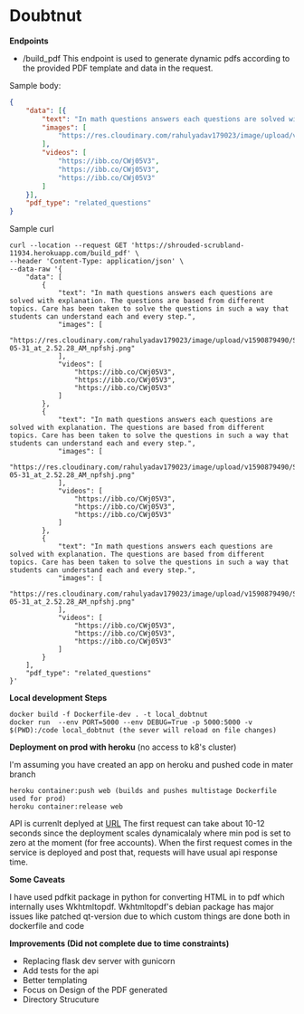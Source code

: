 # Doubtnut 

**Endpoints**

- /build_pdf
This endpoint is used to generate dynamic pdfs according to the provided PDF template and data in the request.

Sample body:
```json
{
    "data": [{
        "text": "In math questions answers each questions are solved with explanation. The questions are based from different topics. Care has been taken to solve the questions in such a way that students can understand each and every step.",
        "images": [
            "https://res.cloudinary.com/rahulyadav179023/image/upload/v1590879490/Screenshot_2020-05-31_at_2.52.28_AM_npfshj.png"
        ],
        "videos": [
            "https://ibb.co/CWj05V3",
            "https://ibb.co/CWj05V3",
            "https://ibb.co/CWj05V3"
        ]
    }],
    "pdf_type": "related_questions"
}
```
Sample curl

```
curl --location --request GET 'https://shrouded-scrubland-11934.herokuapp.com/build_pdf' \
--header 'Content-Type: application/json' \
--data-raw '{
    "data": [
        {
            "text": "In math questions answers each questions are solved with explanation. The questions are based from different topics. Care has been taken to solve the questions in such a way that students can understand each and every step.",
            "images": [
                "https://res.cloudinary.com/rahulyadav179023/image/upload/v1590879490/Screenshot_2020-05-31_at_2.52.28_AM_npfshj.png"
            ],
            "videos": [
                "https://ibb.co/CWj05V3",
                "https://ibb.co/CWj05V3",
                "https://ibb.co/CWj05V3"
            ]
        },
        {
            "text": "In math questions answers each questions are solved with explanation. The questions are based from different topics. Care has been taken to solve the questions in such a way that students can understand each and every step.",
            "images": [
                "https://res.cloudinary.com/rahulyadav179023/image/upload/v1590879490/Screenshot_2020-05-31_at_2.52.28_AM_npfshj.png"
            ],
            "videos": [
                "https://ibb.co/CWj05V3",
                "https://ibb.co/CWj05V3",
                "https://ibb.co/CWj05V3"
            ]
        },
        {
            "text": "In math questions answers each questions are solved with explanation. The questions are based from different topics. Care has been taken to solve the questions in such a way that students can understand each and every step.",
            "images": [
                "https://res.cloudinary.com/rahulyadav179023/image/upload/v1590879490/Screenshot_2020-05-31_at_2.52.28_AM_npfshj.png"
            ],
            "videos": [
                "https://ibb.co/CWj05V3",
                "https://ibb.co/CWj05V3",
                "https://ibb.co/CWj05V3"
            ]
        }
    ],
    "pdf_type": "related_questions"
}'
```

**Local development Steps**
```
docker build -f Dockerfile-dev . -t local_dobtnut
docker run  --env PORT=5000 --env DEBUG=True -p 5000:5000 -v $(PWD):/code local_dobtnut (the sever will reload on file changes)
```

**Deployment on prod with heroku**  (no access to k8's cluster) 

I'm assuming you have created an app on heroku and pushed code
in mater branch
```
heroku container:push web (builds and pushes multistage Dockerfile used for prod)
heroku container:release web

```
API is currenlt deplyed at [URL](https://shrouded-scrubland-11934.herokuapp.com/build)
The first request can take about 10-12 seconds since the deployment scales dynamicalaly where min pod is set to zero at the moment (for free accounts). When the first request comes in the service is deployed and post that, requests will have usual api response time.

**Some Caveats**

I have used pdfkit package in python for converting HTML in to pdf which internally uses Wkhtmltopdf. Wkhtmltopdf's debian  package has major issues like patched qt-version due to which custom things are done both in dockerfile and code


**Improvements  (Did not complete due to time constraints)**

+ Replacing flask dev server with gunicorn
+ Add tests for the api
+ Better templating
+ Focus on Design of the PDF generated
+ Directory Strucuture
